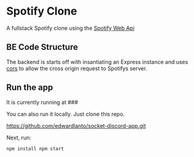 # Spotify Clone

A fullstack Spotify clone using the [Spotify Web Api](https://developer.spotify.com/documentation/web-api/)

## BE Code Structure

The backend is starts off with insantiating an Express instance and uses [cors](https://www.npmjs.com/package/cors) to allow the cross origin request to Spotifys server.




## Run the app

It is currently running at ### 

You can also run it locally. Just clone this repo.

https://github.com/edwardlanto/socket-discord-app.git

Next, run:

`
    npm install
    npm start
`

